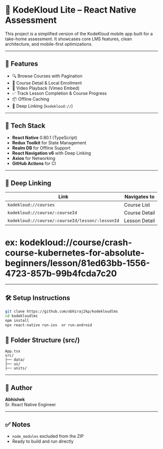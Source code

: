 # 📱 KodeKloud Lite – React Native Assessment

This project is a simplified version of the KodeKloud mobile app built for a take-home assessment. It showcases core LMS features, clean architecture, and mobile-first optimizations.

---

## 🚀 Features

- 🔍 Browse Courses with Pagination
- 📘 Course Detail & Local Enrollment
- 🎥 Video Playback (Vimeo Embed)
- ✅ Track Lesson Completion & Course Progress
- 📦 Offline Caching
- 🔗 Deep Linking (`kodekloud://`)

---

## 🧱 Tech Stack

- **React Native** 0.80.1 (TypeScript)
- **Redux Toolkit** for State Management
- **Realm DB** for Offline Support
- **React Navigation v6** with Deep Linking
- **Axios** for Networking
- **GitHub Actions** for CI

---

## 🧭 Deep Linking

| Link | Navigates to |
|------|---------------|
| `kodekloud://courses` | Course List |
| `kodekloud://course/:courseId` | Course Detail |
| `kodekloud://course/:courseId/lesson/:lessonId` | Lesson Detail |
# ex: kodekloud://course/crash-course-kubernetes-for-absolute-beginners/lesson/81ed63bb-1556-4723-857b-99b4fcda7c20
---

## 🛠 Setup Instructions

```bash
git clone https://github.com/abhiraj2kp/kodekloudlms
cd kodekloudlms
npm install
npx react-native run-ios  or run-android
```


## 📁 Folder Structure (src/)

```
App.tsx
src/
├── data/
├── ui/
├── units/
```

---

## 👤 Author

**Abhishek**  
Sr. React Native Engineer 

---

## ✅ Notes

- `node_modules` excluded from the ZIP
- Ready to build and run directly

